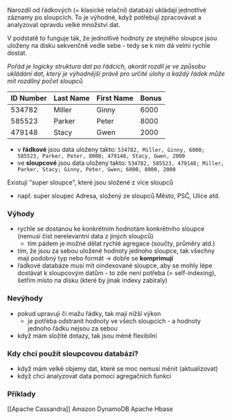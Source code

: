 Narozdíl od řádkových (= klasické relační) databází ukládají jednotlivé záznamy po sloupcích. To je výhodné, když potřebuji zpracovávat a analyzovat opravdu velké množství dat.

V podstatě to funguje tak, že jednotlivé hodnoty ze stejného sloupce jsou uloženy na disku sekvenčně vedle sebe - tedy se k nim dá velmi rychle dostat.

*Pořád je logicky struktura dat po řádcích, akorát rozdíl je ve způsobu ukládání dat, který je výhodnější právě pro určité úlohy a každý řádek může mít rozdílný počet sloupců*

| ID Number | Last Name | First Name | Bonus |
| --------- | --------- | ---------- | ----- |
| 534782    | Miller    | Ginny      | 6000  |
| 585523    | Parker    | Peter      | 8000  |
| 479148    | Stacy     | Gwen       | 2000  |
- v **řádkové** jsou data uloženy takto: `534782, Miller, Ginny, 6000; 585523, Parker, Peter, 8000; 479148, Stacy, Gwen, 2000`
- ve **sloupcové** jsou data uloženy takto: `534782, 585523, 479148; Miller, Parker, Stacy; Ginny, Peter, Gwen; 6000, 8000, 2000`

Existují "super sloupce", které jsou složené z více sloupců 
- např. super sloupec Adresa, složený ze sloupců Město, PSČ, Ulice atd.
### Výhody
- rychle se dostanou ke konkrétním hodnotám konkrétního sloupce (nemusí číst nerelevantní data z jiných sloupců)
	- tím pádem je možné dělat rychlé agregace (součty, průměry atd.)
- tím, že jsou za sebou uložené hodnoty jednoho sloupce, tak všechny mají podobný typ nebo formát -> dobře se **komprimují**
- řádkové databáze musí mít oindexované sloupce, aby se mohly lépe dostávat k sloupcovým datům - to zde není potřeba (= self-indexing), šetřím místo na disku (které by jinak indexy zabíraly)
### Nevýhody
- pokud upravuji či mažu řádky, tak mají nižší výkon
	- je potřeba odstranit hodnoty ve všech sloupcích - a hodnoty jednoho řádku nejsou za sebou 
- když mám složité dotazy, tak jsou méně flexibilní
### Kdy chci použít sloupcovou databázi?
- když mám velké objemy dat, které se moc nemusí měnit (aktualizovat)
- když chci analyzovat data pomocí agregačních funkcí
### Příklady
[[Apache Cassandra]]
Amazon DynamoDB
Apache Hbase
